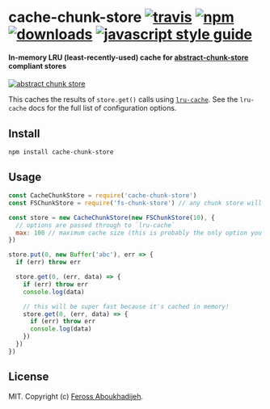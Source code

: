 # cache-chunk-store [![travis][travis-image]][travis-url] [![npm][npm-image]][npm-url] [![downloads][downloads-image]][downloads-url] [![javascript style guide][standard-image]][standard-url]

[travis-image]: https://img.shields.io/travis/feross/cache-chunk-store/master.svg
[travis-url]: https://travis-ci.org/feross/cache-chunk-store
[npm-image]: https://img.shields.io/npm/v/cache-chunk-store.svg
[npm-url]: https://npmjs.org/package/cache-chunk-store
[downloads-image]: https://img.shields.io/npm/dm/cache-chunk-store.svg
[downloads-url]: https://npmjs.org/package/cache-chunk-store
[standard-image]: https://img.shields.io/badge/code_style-standard-brightgreen.svg
[standard-url]: https://standardjs.com

#### In-memory LRU (least-recently-used) cache for [abstract-chunk-store](https://github.com/mafintosh/abstract-chunk-store) compliant stores

[![abstract chunk store](https://cdn.rawgit.com/mafintosh/abstract-chunk-store/master/badge.svg)](https://github.com/mafintosh/abstract-chunk-store)

This caches the results of `store.get()` calls using
[`lru-cache`](https://www.npmjs.com/package/lru-cache). See the `lru-cache` docs for the
full list of configuration options.

## Install

```
npm install cache-chunk-store
```

## Usage

``` js
const CacheChunkStore = require('cache-chunk-store')
const FSChunkStore = require('fs-chunk-store') // any chunk store will work

const store = new CacheChunkStore(new FSChunkStore(10), {
  // options are passed through to `lru-cache`
  max: 100 // maximum cache size (this is probably the only option you need)
})

store.put(0, new Buffer('abc'), err => {
  if (err) throw err

  store.get(0, (err, data) => {
    if (err) throw err
    console.log(data)

    // this will be super fast because it's cached in memory!
    store.get(0, (err, data) => {
      if (err) throw err
      console.log(data)
    })
  })
})

```

## License

MIT. Copyright (c) [Feross Aboukhadijeh](https://feross.org).
